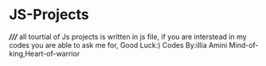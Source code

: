 # JS-Projects
 ***///***
all tourtial of Js projects is written in js file,
if you are interstead in my codes you are able to ask me for,
Good Luck:)
Codes By:illia Amini
Mind-of-king,Heart-of-warrior 

